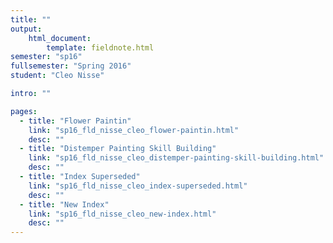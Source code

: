 ```yaml
---
title: ""
output:
    html_document:
        template: fieldnote.html
semester: "sp16"
fullsemester: "Spring 2016"
student: "Cleo Nisse"

intro: ""

pages:
  - title: "Flower Paintin"
    link: "sp16_fld_nisse_cleo_flower-paintin.html"
    desc: ""
  - title: "Distemper Painting Skill Building"
    link: "sp16_fld_nisse_cleo_distemper-painting-skill-building.html"
    desc: ""
  - title: "Index Superseded"
    link: "sp16_fld_nisse_cleo_index-superseded.html"
    desc: ""
  - title: "New Index"
    link: "sp16_fld_nisse_cleo_new-index.html"
    desc: ""
---
```

